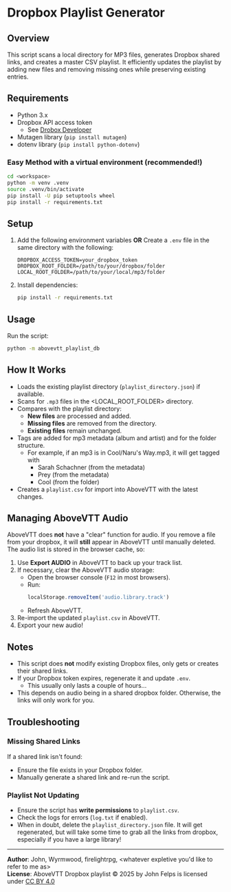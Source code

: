# Dropbox Playlist Generator

## Overview
This script scans a local directory for MP3 files, generates Dropbox shared links, and creates a master CSV playlist. It efficiently updates the playlist by adding new files and removing missing ones while preserving existing entries.

## Requirements
- Python 3.x
- Dropbox API access token
   - See [Drobox Developer](https://www.dropbox.com/developers) 
- Mutagen library (`pip install mutagen`)
- dotenv library (`pip install python-dotenv`)

### Easy Method with a virtual environment (recommended!)
```bash
cd <workspace>
python -m venv .venv
source .venv/bin/activate
pip install -U pip setuptools wheel
pip install -r requirements.txt
```

## Setup
1. Add the following environment variables **OR** Create a `.env` file in the same directory with the following:
   ```env
   DROPBOX_ACCESS_TOKEN=your_dropbox_token
   DROPBOX_ROOT_FOLDER=/path/to/your/dropbox/folder
   LOCAL_ROOT_FOLDER=/path/to/your/local/mp3/folder
   ```
2. Install dependencies:
   ```sh
   pip install -r requirements.txt
   ```

## Usage
Run the script:
```sh
python -m abovevtt_playlist_db
```

## How It Works
- Loads the existing playlist directory (`playlist_directory.json`) if available.
- Scans for `.mp3` files in the <LOCAL_ROOT_FOLDER> directory.
- Compares with the playlist directory:
  - **New files** are processed and added.
  - **Missing files** are removed from the directory.
  - **Existing files** remain unchanged.
- Tags are added for mp3 metadata (album and artist) and for the folder structure.
   - For example, if an mp3 is in Cool/Naru's Way.mp3, it will get tagged with
      - Sarah Schachner (from the metadata)
      - Prey (from the metadata)
      - Cool (from the folder)
- Creates a `playlist.csv` for import into AboveVTT with the latest changes.

## Managing AboveVTT Audio
AboveVTT does **not** have a "clear" function for audio. If you remove a file from your dropbox, it will **still** appear in AboveVTT until manually deleted. The audio list is stored in the browser cache, so:
1. Use **Export AUDIO** in AboveVTT to back up your track list.
2. If necessary, clear the AboveVTT audio storage:
   - Open the browser console (`F12` in most browsers).
   - Run:
     ```js
     localStorage.removeItem('audio.library.track')
     ```
   - Refresh AboveVTT.
3. Re-import the updated `playlist.csv` in AboveVTT.
4. Export your new audio!

## Notes
- This script does **not** modify existing Dropbox files, only gets or creates their shared links.
- If your Dropbox token expires, regenerate it and update `.env`.
  - This usually only lasts a couple of hours...
- This depends on audio being in a shared dropbox folder. Otherwise, the links will only work for you.

## Troubleshooting
### Missing Shared Links
If a shared link isn't found:
- Ensure the file exists in your Dropbox folder.
- Manually generate a shared link and re-run the script.

### Playlist Not Updating
- Ensure the script has **write permissions** to `playlist.csv`.
- Check the logs for errors (`log.txt` if enabled).
- When in doubt, delete the `playlist_directory.json` file. It will get regenerated, but will take some time to grab
all the links from dropbox, especially if you have a large library! 

---
**Author**: John, Wyrmwood, firelightrpg, <whatever expletive you'd like to refer to me as>  
**License**: AboveVTT Dropbox playlist © 2025 by John Felps is licensed under [CC BY 4.0](https://creativecommons.org/licenses/by/4.0/) 
